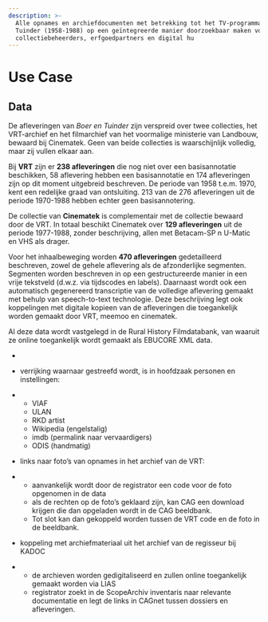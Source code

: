 ```yaml
---
description: >-
  Alle opnames en archiefdocumenten met betrekking tot het TV-programma Boer en
  Tuinder (1958-1988) op een geïntegreerde manier doorzoekbaar maken voor
  collectiebeheerders, erfgoedpartners en digital hu
---
```


# Use Case

## Data

De afleveringen van _Boer en Tuinder_ zijn verspreid over twee collecties, het VRT-archief en het filmarchief van het voormalige ministerie van Landbouw, bewaard bij Cinematek. Geen van beide collecties is waarschijnlijk volledig, maar zij vullen elkaar aan.&#x20;

Bij **VRT** zijn er **238 afleveringen** die nog niet over een basisannotatie beschikken, 58 aflevering hebben een basisannotatie en 174 afleveringen zijn op dit moment uitgebreid beschreven. De periode van 1958 t.e.m. 1970, kent een redelijke graad van ontsluiting. 213 van de 276 afleveringen uit de periode 1970-1988 hebben echter geen basisannotering.&#x20;

De collectie van **Cinematek** is complementair met de collectie bewaard door de VRT. In totaal beschikt Cinematek over **129 afleveringen** uit de periode 1977-1988, zonder beschrijving, allen met Betacam-SP n U-Matic en VHS als drager.

Voor het inhaalbeweging worden **470 afleveringen** gedetailleerd beschreven, zowel de gehele aflevering als de afzonderlijke segmenten. Segmenten worden beschreven in op een gestructureerde manier in een vrije tekstveld (d.w.z. via tijdscodes en labels). Daarnaast wordt ook een automatisch gegenereerd transcriptie van de volledige aflevering gemaakt met behulp van speech-to-text technologie. Deze beschrijving legt ook koppelingen met digitale kopieen van de afleveringen die toegankelijk worden gemaakt door VRT, meemoo en cinematek.

Al deze data wordt vastgelegd in de Rural History Filmdatabank, van waaruit ze online toegankelijk wordt gemaakt als EBUCORE XML data.

* &#x20;



* verrijking waarnaar gestreefd wordt, is in hoofdzaak personen en instellingen:
*
  * VIAF
  * ULAN
  * RKD artist
  * Wikipedia (engelstalig)
  * imdb (permalink naar vervaardigers)
  * ODIS (handmatig)
* links naar foto’s van opnames in het archief van de VRT:
*
  * aanvankelijk wordt door de registrator een code voor de foto opgenomen in de data
  * als de rechten op de foto’s geklaard zijn, kan CAG een download krijgen die dan opgeladen wordt in de CAG beeldbank.&#x20;
  * Tot slot kan dan gekoppeld worden tussen de VRT code en de foto in de beeldbank.&#x20;
* koppeling met archiefmateriaal uit het archief van de regisseur bij KADOC
*
  * de archieven worden gedigitaliseerd en zullen online toegankelijk gemaakt worden via LIAS
  * registrator zoekt in de ScopeArchiv inventaris naar relevante documentatie en legt de links in CAGnet tussen dossiers en afleveringen.
